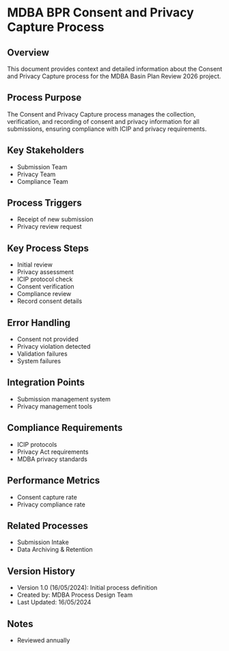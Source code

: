 # MDBA BPR Consent and Privacy Capture Process

## Overview
This document provides context and detailed information about the Consent and Privacy Capture process for the MDBA Basin Plan Review 2026 project.

## Process Purpose
The Consent and Privacy Capture process manages the collection, verification, and recording of consent and privacy information for all submissions, ensuring compliance with ICIP and privacy requirements.

## Key Stakeholders
- Submission Team
- Privacy Team
- Compliance Team

## Process Triggers
- Receipt of new submission
- Privacy review request

## Key Process Steps
- Initial review
- Privacy assessment
- ICIP protocol check
- Consent verification
- Compliance review
- Record consent details

## Error Handling
- Consent not provided
- Privacy violation detected
- Validation failures
- System failures

## Integration Points
- Submission management system
- Privacy management tools

## Compliance Requirements
- ICIP protocols
- Privacy Act requirements
- MDBA privacy standards

## Performance Metrics
- Consent capture rate
- Privacy compliance rate

## Related Processes
- Submission Intake
- Data Archiving & Retention

## Version History
- Version 1.0 (16/05/2024): Initial process definition
- Created by: MDBA Process Design Team
- Last Updated: 16/05/2024

## Notes
- Reviewed annually 